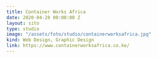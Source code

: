 ```yaml
---
title: Container Works Africa
date: 2020-04-28 00:00:00 Z
layout: sito
type: studio
image: "/assets/foto/studio/containerworksafrica.jpg"
kind: Web Design, Graphic Design
link: https://www.containerworksafrica.co.ke/
---
```


